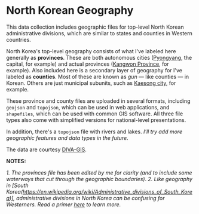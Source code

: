 # North Korean Geography

This data collection includes geographic files for top-level North Korean administrative divisions, which are similar to states and counties in Western countries. 

North Korea's top-level geography consists of what I've labeled here generally as **provinces**. These are both autonomous cities ([Pyongyang](https://en.wikipedia.org/wiki/Pyongyang), the capital, for example) and actual provinces ([Kangwon Province](https://en.wikipedia.org/wiki/Gangwon_Province,_South_Korea), for example). Also included here is a secondary layer of geography for I've labeled as **counties**. Most of these are known as *gun* — like counties — in Korean. Others are just municipal subunits, such as [Kaesong city](https://en.wikipedia.org/wiki/Kaesong), for example. 

These province and county files are uploaded in several formats, including ```geojson``` and ```topojson```, which can be used in web applications, and ```shapefiles```, which can be used with common GIS software. All three file types also come with simplified versions for national-level presentations. 

In addition, there's a ```topojson``` file with rivers and lakes. *I'll try add more geographic features and data types in the future*. 

The data are courtesy [DIVA-GIS](http://www.diva-gis.org/datadown). 

**NOTES:** 

*1. The provinces file has been edited by me for clarity (and to include some waterways that cut through the geographic boundaries)*.
*2. Like geography in [South Korea(https://en.wikipedia.org/wiki/Administrative_divisions_of_South_Korea)], administrative divisions in North Korea can be confusing for Westerners. Read a primer [here](https://en.wikipedia.org/wiki/Administrative_divisions_of_North_Korea) to learn more.*